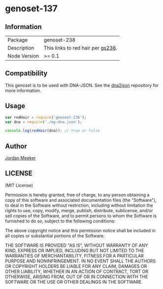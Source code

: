 # genoset-137
## Information
<table>
<tr>
<td>Package</td><td>genoset-238</td>
</tr>
<tr>
<td>Description</td>
<td>This links to red hair per <a href="http://www.snpedia.com/index.php/Gs238">gs236</a>.</td>
</tr>
<tr>
<td>Node Version</td>
<td>>= 0.1</td>
</tr>
</table>

## Compatibility

This genoset is to be used with DNA-JSON. See the [dna2json](https://github.com/genomejs/dna2json) repository for more information.

## Usage

```javascript
var redHair = require('genoset-236');
var dna = require('./my-dna.json');

console.log(redHair(dna)); // true or false
```

## Author
[Jordan Meeker](https://github.com/jmeeke02)

## LICENSE

(MIT License)

Permission is hereby granted, free of charge, to any person obtaining
a copy of this software and associated documentation files (the
"Software"), to deal in the Software without restriction, including
without limitation the rights to use, copy, modify, merge, publish,
distribute, sublicense, and/or sell copies of the Software, and to
permit persons to whom the Software is furnished to do so, subject to
the following conditions:

The above copyright notice and this permission notice shall be
included in all copies or substantial portions of the Software.

THE SOFTWARE IS PROVIDED "AS IS", WITHOUT WARRANTY OF ANY KIND,
EXPRESS OR IMPLIED, INCLUDING BUT NOT LIMITED TO THE WARRANTIES OF
MERCHANTABILITY, FITNESS FOR A PARTICULAR PURPOSE AND
NONINFRINGEMENT. IN NO EVENT SHALL THE AUTHORS OR COPYRIGHT HOLDERS BE
LIABLE FOR ANY CLAIM, DAMAGES OR OTHER LIABILITY, WHETHER IN AN ACTION
OF CONTRACT, TORT OR OTHERWISE, ARISING FROM, OUT OF OR IN CONNECTION
WITH THE SOFTWARE OR THE USE OR OTHER DEALINGS IN THE SOFTWARE.